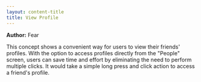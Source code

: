 ```yaml
---
layout: content-title
title: View Profile
---
```


<script>
$( document ).ready( function ( ) { $( 'h1' ).prepend( '<span class="badge badge-type">Profile</span>&nbsp;' ) } );
</script>

<div class="content-linebreak"></div>

**Author:** Fear

This concept shows a convenient way for users to view their friends' profiles. With the option to access profiles directly from the "People" screen, users can save time and effort by eliminating the need to perform multiple clicks. It would take a simple long press and click action to access a friend's profile.

<div class="content-linebreak"></div>

<div class="content-image" data-url="/docs/assets/images/concepts/viewprofile.png" data-width="600px" data-label=""></div>

<div class="content-linebreak"></div>


